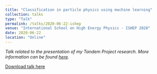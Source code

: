 ```yaml
---
title: "Classification in particle physics using machine learning"
collection: talks
type: "Talk"
permalink: /talks/2020-06-22-ishep
venue: "International School on High Energy Physics - ISHEP 2020"
date: 2020-06-22
location: "Online"
---
```

*Talk related to the presentation of my Tandem Project research. More information can be found [here](https://justwhit3.github.io/publication/2020-06-22-tp).*

[Download talk here](http://JustWhit3.github.io/files/ishep.pdf)
